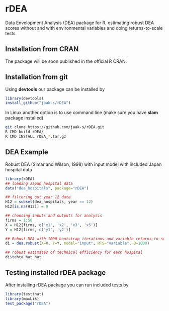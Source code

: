 rDEA
====

Data Envelopment Analysis (DEA) package for R, estimating robust DEA scores
without and with environmental variables and doing returns-to-scale tests.

Installation from CRAN
---------------------
The package will be soon published in the official R CRAN.

Installation from git
--------------------

Using **devtools** our package can be installed by
```R
library(devtools)
install_github("jaak-s/rDEA")
```

In Linux another option is to use command line (make sure you have **slam** package
installed)
```bash
git clone https://github.com/jaak-s/rDEA.git
R CMD build rDEA/
R CMD INSTALL rDEA_*.tar.gz
```

DEA Example
-------------------------
Robust DEA (Simar and Wilson, 1998) with input model with included Japan
hospital data
```R
library(rDEA)
## loading Japan hospital data
data("dea_hospitals", package="rDEA")

## filtering out year 12 data
H12 = subset(dea_hospitals, year == 12)
H12[is.na(H12)] = 0

## choosing inputs and outputs for analysis
firms = 1:50
X = H12[firms, c('x1', 'x2', 'x3', 'x5')]
Y = H12[firms, c('y1', 'y2')]

## Robust DEA with 1000 bootstrap iterations and variable returns-to-scale
di = dea.robust(X=X, Y=Y, model="input", RTS="variable", B=1000)

## robust estimates of technical efficiency for each hospital
di$tehta_hat_hat
```

Testing installed rDEA package
-------------------------
After installing rDEA package you can run included tests by
```R
library(testthat)
library(maxLik)
test_package("rDEA")
```

